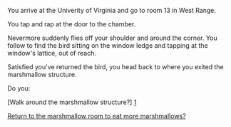 You arrive at the Univerity of Virginia and go to room 13 in West Range.

You tap and rap at the door to the chamber.

Nevermore suddenly flies off your shoulder and around the corner. You follow to find
the bird sitting on the window ledge and tapping at the window's lattice, out of reach.

Satisfied you've returned the bird, you head back to where you exited the marshmallow
structure.

Do you:

[Walk around the marshmallow structure?] [1]

[Return to the marshmallow room to eat more marshmallows?](../../eating-walls/eating-marshmallows.md)

[1]:(../../explore-outside/investigate-marshmallow-structure/investigate-marshmallow-structure.md)
